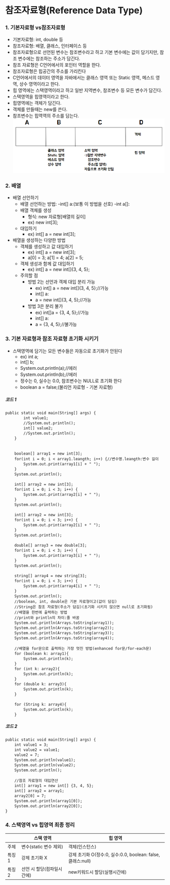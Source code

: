 # 참조자료형(Reference Data Type)
### 1. 기본자료형 vs참조자료형
- 기본자료형: int, double 등
- 참조자료형: 배열, 클래스, 인터페이스 등
- 참조자료형으로 선언된 변수는 참조변수라고 하고 기본 변수에는 값이 담기지만, 참조 변수에는 참조하는 주소가 담긴다.
- 참조 자료형은 C언어에서의 포인터 역할을 한다.
- 참조자료형은 힙공간의 주소를 가리킨다
- C언어에서의 데이터 영역을 자바에서는 클래스 영역 또는 Static 영역, 메스드 영역, 상수 영역이라고 한다.
- 힙 영역에는 스택영역이라고 하고 일반 지역변수, 참조변수 등 모든 변수가 담긴다.
- 스택영역을 힙영역이라고 한다.
- 힙영역에는 객체가 담긴다.
- 객체를 만들때는 new를 쓴다.
- 참조변수는 힙역역의 주소를 담는다.
![메모리영역](./images/2022-08-22%20192348.png)
### 2. 배열
- 배열 선언하기
    - 배열 선언하는 방법:
        -int[] a:(보통 이 방법을 선호)
        -int a[]:
    - 배열 객체를 생성
        - 형식: new 자료형[배열의 길이]
        - ex) new int[3];
    - 대입하기
        - ex) int[] a = new int[3];
- 배열을 생성하는 다양한 방법
    - 객체를 생성하고 값 대입하기
        - ex) int[] a = new int[3];
        - a[0] = 3;  a[1] = 4;  a[2] = 5;
    - 객체 생성과 함께 값 대입하기
        - ex) int[] a = new int[]{3, 4, 5};
    - 주의할 점
        - 방법 2는 선언과 객체 대입 분리 가능
            - ex) int[] a = new int[]{3, 4, 5};//가능
            - int[] a:
            - a = new int[]{3, 4, 5};//가능
        - 방법 3은 분리 불가
            - ex) int[]a = {3, 4, 5};//가능
            - int[] a:
            - a = {3, 4, 5};//불가능
### 3. 기본 자료형과 참조 자료형 초기화 시키기
- 스택영역에 담기는 모든 변수들은 자동으로 초기화가 안된다
    - ex) int a;
    - int[] b;
    - System.out.println(a);//에러
    - System.out.println(b);//에러
    - 정수는 0, 실수는 0.0, 참조변수는 NULL로 초기화 한다
    - boolean a = false;(불리언 자료형 - 기본 자료형)
##### 코드 1
	public static void main(String[] args) {
            int value1;
            //System.out.println();
            int[] value2;
            //System.out.println();
        }
        

        boolean[] array1 = new int[3];
        for(int i = 0; i < array1.leangth; i++) {//변수명.leangth:변수 길이
            System.out.print(array1[i] + " ");
        }
        System.out.println();
        
        int[] array2 = new int[3];
        for(int i = 0; i < 3; i++) {
            System.out.print(array2[i] + " ");
        }
        System.out.println();
        
        int[] array2 = new int[3];
        for(int i = 0; i < 3; i++) {
            System.out.print(array2[i] + " ");
        }
        System.out.println();

        double[] array3 = new double[3];
        for(int i = 0; i < 3; i++) {
            System.out.print(array3[i] + " ");
        }
        System.out.println();

        string[] array4 = new string[3];
        for(int i = 0; i < 3; i++) {
            System.out.print(array4[i] + " ");
        }
        System.out.println();
        //boolean, int, double은 기본 자료형이고(값이 담김)
        //String은 참조 자료형(주소가 담김)(초기화 시키지 않으면 null로 초기화됨)
        //배열을 한번에 출력하는 방법
        //print와 println의 차이:줄 바꿈
        System.out.println(Arrays.toString(array1));
        System.out.println(Arrays.toString(array2));
        System.out.println(Arrays.toString(array3));
        System.out.println(Arrays.toString(array4));

        //배열을 for문으로 출력하는 가장 멋진 방법(enhanced for문/for-each문)
        for (boolean k: array1){
            System.out.println(k);
        }
        for (int k: array2){
            System.out.println(k);
        }
        for (double k: array3){
            System.out.println(k);
        }
        
        for (String k: array4){
            System.out.println(k);
        }
##### 코드 2
	public static void main(String[] args) {
		int value1 = 3;
		int value2 = value1;
		value2 = 7;
		System.out.println(value1);
		System.out.println(value2);
		System.out.println();
		
		//참조 자료형의 대입연산
		int[] array1 = new int[] {3, 4, 5};
		int[] array2 = array1;
		array2[0] = 7;
		System.out.println(array1[0]);
		System.out.println(array2[0]);
	}


### 4. 스택영역 vs 힙영역 최종 정리
||스택 영역|힙 영역|
|------|---|---|
|주체|변수(static 변수 제외)|객체(인스턴스)|
|특징1|강제 초기화 X|강제 초기화 O(정수:0, 실수:0.0, boolean: false, 클래스:null)|
|특징2|선언 시 할당(컴파일시간에)|new키워드시 할당(실행시간에)|


